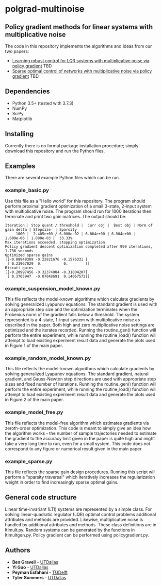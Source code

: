 # polgrad-multinoise

## Policy gradient methods for linear systems with multiplicative noise

The code in this repository implements the algorithms and ideas from our two papers:
* [Learning robust control for LQR systems with multiplicative noise via policy gradient](https://arxiv.org/) TBD
* [Sparse optimal control of networks with multiplicative noise via policy gradient](https://arxiv.org/) TBD


## Dependencies
* Python 3.5+ (tested with 3.7.3)
* NumPy
* SciPy
* Matplotlib

## Installing
Currently there is no formal package installation procedure; simply download this repository and run the Python files.

## Examples
There are several example Python files which can be run.

### example_basic.py

Use this file as a "Hello world" for this repository. The program should perform proximal gradient optimization of a small 3-state, 2-input system with multiplicative noise. The program should run for 1000 iterations then terminate and print two gain matrices. The output should be:

```
Iteration | Stop quant / threshold |  Curr obj |  Best obj | Norm of gain delta | Stepsize  | Sparsity
     1000 |  2.405e+00 / 6.000e-02 | 6.004e+00 | 6.004e+00 |          1.609e-06 | 1.000e-03 |  33.33%
Max iterations exceeded, stopping optimization
Policy gradient descent optimization completed after 999 iterations, 1.736 seconds
Optimized sparse gains
[[-0.08948389 -0.22821676 -0.1576331 ]
 [ 0.23967029  0.          0.        ]]
Riccati gains
[[-0.20997456 -0.32374004 -0.31804207]
 [ 0.3765947  -0.07048691  0.14067572]]
 ```


### example_suspension_model_known.py

This file reflects the model-known algorithms which calculate gradients
by solving generalized Lyapunov equations. The standard gradient is used with an
appropriate step size and the optimization terminates when the Frobenius norm
of the gradient falls below a threshold. The system represented is a 4-state,
1-input system with multiplicative noise as described in the paper. Both high
and zero multiplicative noise settings are optimized and the iterates recorded.
Running the routine_gen() function will perform the entire experiment,
while running the routine_load() function will attempt to load existing
experiment result data and generate the plots used in Figure 1 of the main paper.


### example_random_model_known.py

This file reflects the model-known algorithms which calculate gradients
by solving generalized Lyapunov equations. The standard gradient, natural 
gradient, and Gauss-Newton step directions are used with appropriate step sizes
and fixed number of iterations.
Running the routine_gen() function will perform the entire experiment,
while running the routine_load() function will attempt to load existing
experiment result data and generate the plots used in Figure 2 of the main paper.


### example_model_free.py

This file reflects the model-free algorithm which estimates gradients via 
zeroth-order optimization. This code is meant to simply give an idea how the 
algorithm works - the number of sample trajectories needed to estimate the 
gradient to the accuracy limit given in the paper is quite high and might take
a very long time to run, even for a small system. This code does not correspond
to any figure or numerical result given in the main paper.

### example_sparse.py

This file reflects the sparse gain design procedures. Running this script will perform a "sparsity traversal" which iteratively increases the regularization weight in order to find increasingly sparse optimal gains.


## General code structure
Linear time-invariant (LTI) systems are represented by a simple class. For solving linear-quadratic regulator (LQR) optimal control problems additional attributes and methods are provided. Likewise, multiplicative noise is handled by additional attributes and methods. These class definitions are in ltimult.py. Random systems can be generated by the functions in ltimultgen.py. Policy gradient can be performed using policygradient.py.


## Authors
* **Ben Gravell** - [UTDallas](http://www.utdallas.edu/~tyler.summers/)
* **Yi Guo** - [UTDallas](http://www.utdallas.edu/~tyler.summers/)
* **Peyman Esfahani** - [TUDelft](http://www.dcsc.tudelft.nl/~mohajerin/)
* **Tyler Summers** - [UTDallas](http://www.utdallas.edu/~tyler.summers/)

